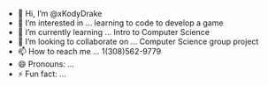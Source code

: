 - 👋 Hi, I’m @xKodyDrake
- 👀 I’m interested in ... learning to code to develop a game
- 🌱 I’m currently learning ... Intro to Computer Science
- 💞️ I’m looking to collaborate on ... Computer Science group project
- 📫 How to reach me ... 1(308)562-9779
- 😄 Pronouns: ... 
- ⚡ Fun fact: ... 
<!---
xKodyDrake/xKodyDrake is a ✨ special ✨ repository because its `README.md` (this file) appears on your GitHub profile.
You can click the Preview link to take a look at your changes.
--->
